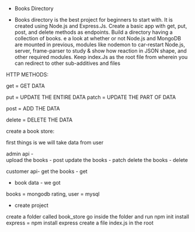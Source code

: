 

* Books Directory

* Books directory is the best project for beginners to start with. It is created using Node.js and Express.Js. Create a basic app with get, put, post, and delete methods as endpoints. Build a directory having a collection of books. e a look at whether or not Node.js and MongoDB are mounted in previous, modules like nodemon to car-restart Node.js, server, frame-parser to study & show how reaction in JSON shape, and other required modules. Keep index.Js as the root file from wherein you can redirect to other sub-additives and files


HTTP METHODS:

get = GET DATA

put = UPDATE THE ENTIRE DATA
patch = UPDATE THE PART OF DATA

post = ADD THE DATA

delete = DELETE THE DATA

create a book store:

first things is we will take data from user

admin api -  
upload the books - post
update the books - patch
delete the books -  delete

customer api- 
get the books - get


* book data - we got

books = mongodb
rating, user = mysql

* create project

create a folder called book_store
go inside the folder and run npm init
install express = npm install express
create a file index.js in the root


